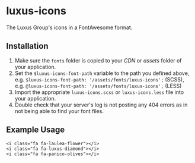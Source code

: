 # luxus-icons
The Luxus Group's icons in a FontAwesome format.

## Installation

1. Make sure the `fonts` folder is copied to your _CDN_ or _assets_ folder of
your application.
1. Set the `$luxus-icons-font-path` variable to the path you defined above,
e.g. `$luxus-icons-font-path: '/assets/fonts/luxus-icons';` (SCSS), e.g.
`@luxus-icons-font-path: '/assets/fonts/luxus-icons';` (LESS)
1. Import the appropriate `luxus-icons.scss` or `luxus-icons.less` file into
your application.
1. Double check that your server's log is not posting any 404 errors as in
not being able to find your font files.

## Example Usage

    <i class="fa fa-laulea-flower"></i>
    <i class="fa fa-luxus-diamond"></i>
    <i class="fa fa-panico-olives"></i>

